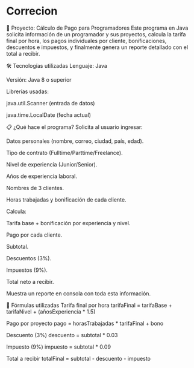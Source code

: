 # Correcion
📄 Proyecto: Cálculo de Pago para Programadores
Este programa en Java solicita información de un programador y sus proyectos, calcula la tarifa final por hora, los pagos individuales por cliente, bonificaciones, descuentos e impuestos, y finalmente genera un reporte detallado con el total a recibir.

🛠️ Tecnologías utilizadas
Lenguaje: Java

Versión: Java 8 o superior

Librerías usadas:

java.util.Scanner (entrada de datos)

java.time.LocalDate (fecha actual)

📋 ¿Qué hace el programa?
Solicita al usuario ingresar:

Datos personales (nombre, correo, ciudad, país, edad).

Tipo de contrato (Fulltime/Parttime/Freelance).

Nivel de experiencia (Junior/Senior).

Años de experiencia laboral.

Nombres de 3 clientes.

Horas trabajadas y bonificación de cada cliente.

Calcula:

Tarifa base + bonificación por experiencia y nivel.

Pago por cada cliente.

Subtotal.

Descuentos (3%).

Impuestos (9%).

Total neto a recibir.

Muestra un reporte en consola con toda esta información.

🧮 Fórmulas utilizadas
Tarifa final por hora
tarifaFinal = tarifaBase + tarifaNivel + (añosExperiencia * 1.5)

Pago por proyecto
pago = horasTrabajadas * tarifaFinal + bono

Descuento (3%)
descuento = subtotal * 0.03

Impuesto (9%)
impuesto = subtotal * 0.09

Total a recibir
totalFinal = subtotal - descuento - impuesto

